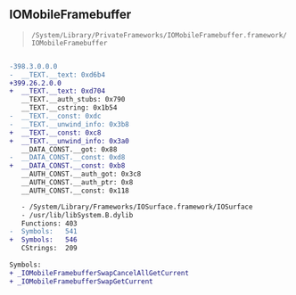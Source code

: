 ## IOMobileFramebuffer

> `/System/Library/PrivateFrameworks/IOMobileFramebuffer.framework/IOMobileFramebuffer`

```diff

-398.3.0.0.0
-  __TEXT.__text: 0xd6b4
+399.26.2.0.0
+  __TEXT.__text: 0xd704
   __TEXT.__auth_stubs: 0x790
   __TEXT.__cstring: 0x1b54
-  __TEXT.__const: 0xdc
-  __TEXT.__unwind_info: 0x3b8
+  __TEXT.__const: 0xc8
+  __TEXT.__unwind_info: 0x3a0
   __DATA_CONST.__got: 0x88
-  __DATA_CONST.__const: 0xd8
+  __DATA_CONST.__const: 0xb8
   __AUTH_CONST.__auth_got: 0x3c8
   __AUTH_CONST.__auth_ptr: 0x8
   __AUTH_CONST.__const: 0x118

   - /System/Library/Frameworks/IOSurface.framework/IOSurface
   - /usr/lib/libSystem.B.dylib
   Functions: 403
-  Symbols:   541
+  Symbols:   546
   CStrings:  209
 
Symbols:
+ _IOMobileFramebufferSwapCancelAllGetCurrent
+ _IOMobileFramebufferSwapGetCurrent

```
